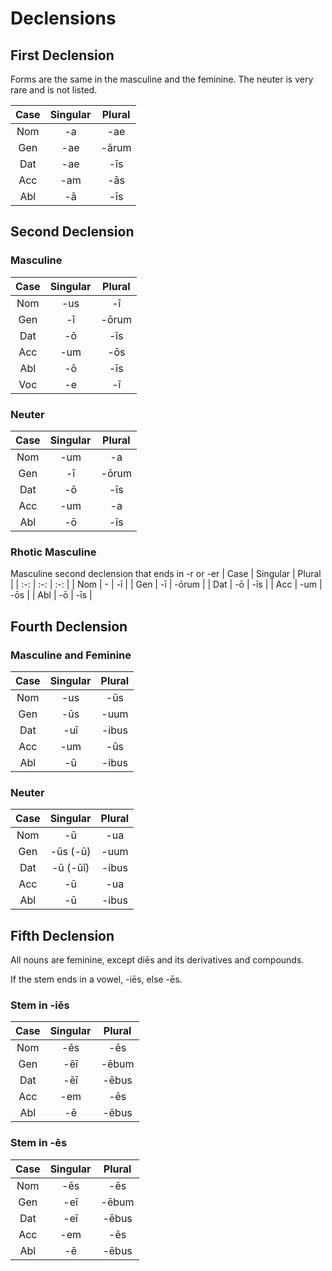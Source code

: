 # Declensions

## First Declension

Forms are the same in the masculine and the feminine. The neuter is very rare and is not listed.

| Case | Singular | Plural |
| :-: | :-: | :-: |
| Nom | -a | -ae |
| Gen | -ae | -ārum |
| Dat | -ae | -īs |
| Acc | -am | -ās |
| Abl | -ā | -īs |

## Second Declension

### Masculine
| Case | Singular | Plural |
| :-: | :-: | :-: |
| Nom | -us | -ī |
| Gen | -ī | -ōrum |
| Dat | -ō | -īs |
| Acc | -um | -ōs |
| Abl | -ō | -īs |
| Voc | -e | -ī |

### Neuter
| Case | Singular | Plural |
| :-: | :-: | :-: |
| Nom | -um | -a |
| Gen | -ī | -ōrum |
| Dat | -ō | -īs |
| Acc | -um | -a |
| Abl | -ō | -īs |

### Rhotic Masculine
Masculine second declension that ends in -r or -er
| Case | Singular | Plural |
| :-: | :-: | :-: |
| Nom | - | -ī |
| Gen | -ī | -ōrum |
| Dat | -ō | -īs |
| Acc | -um | -ōs |
| Abl | -ō | -īs |

## Fourth Declension

### Masculine and Feminine

| Case | Singular | Plural |
| :-: | :-: | :-: |
| Nom | -us | -ūs |
| Gen | -ūs | -uum |
| Dat | -uī | -ibus |
| Acc | -um | -ūs |
| Abl | -ū | -ibus |

### Neuter

| Case | Singular | Plural |
| :-: | :-: | :-: |
| Nom | -ū | -ua |
| Gen | -ūs (-ū) | -uum |
| Dat | -ū (-ūī)| -ibus |
| Acc | -ū | -ua |
| Abl | -ū | -ibus |

## Fifth Declension

All nouns are feminine, except diēs and its derivatives and compounds.

If the stem ends in a vowel, -iēs, else -ēs.

### Stem in -iēs

| Case | Singular | Plural |
| :-: | :-: | :-: |
| Nom | -ēs | -ēs |
| Gen | -ēī | -ēbum |
| Dat | -ēī | -ēbus |
| Acc | -em | -ēs |
| Abl | -ē | -ēbus |

### Stem in -ēs

| Case | Singular | Plural |
| :-: | :-: | :-: |
| Nom | -ēs | -ēs |
| Gen | -eī | -ēbum |
| Dat | -eī | -ēbus |
| Acc | -em | -ēs |
| Abl | -ē | -ēbus |
